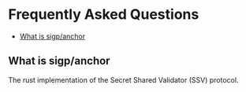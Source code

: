 # Frequently Asked Questions

- [What is sigp/anchor](#sigp-anchor)

## <a name="sigp-anchor"></a> What is sigp/anchor

The rust implementation of the Secret Shared Validator (SSV) protocol.
